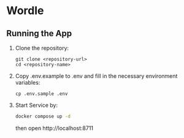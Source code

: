 # Wordle

## Running the App
1. Clone the repository:

   ```
   git clone <repository-url>
   cd <repository-name>
   ```

2. Copy .env.example to .env and fill in the necessary environment variables:
    ```
    cp .env.sample .env
    ```
3. Start Service by:
    ```sh
    docker compose up -d
    ```
    then open http://localhost:8711

